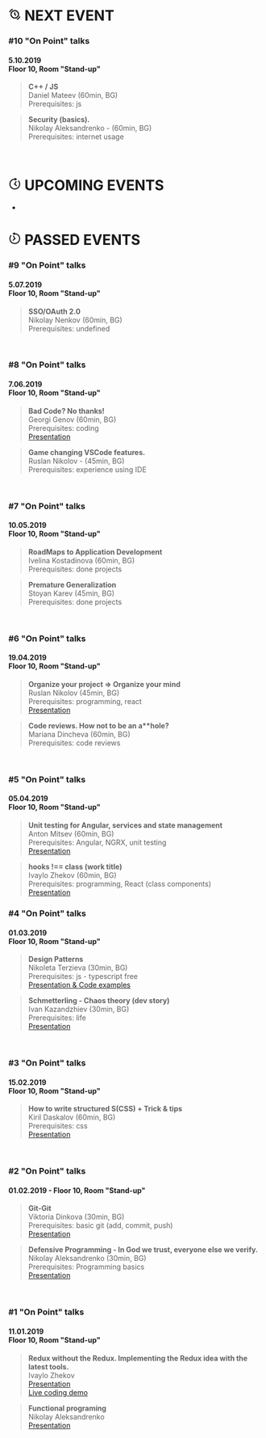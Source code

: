 # <img width="25" src="https://github.com/FED-EPAM/onPoint/blob/master/assets/next.png?raw=true"> NEXT EVENT

### #10 "On Point" talks
#### 5.10.2019<br /> Floor 10, Room "Stand-up"

> <b>C++ / JS</b>
<br />Daniel Mateev (60min, BG)
<br />Prerequisites: js

> <b>Security (basics).</b>
<br />Nikolay Aleksandrenko - (60min, BG)
<br />Prerequisites: internet usage
<br />

# <img width="25" src="https://github.com/FED-EPAM/onPoint/blob/master/assets/future.png?raw=true"> UPCOMING EVENTS

-

# <img width="25" src="https://github.com/FED-EPAM/onPoint/blob/master/assets/past.png?raw=true"> PASSED EVENTS


### #9 "On Point" talks
#### 5.07.2019<br /> Floor 10, Room "Stand-up"

> <b>SSO/OAuth 2.0</b>
<br />Nikolay Nenkov (60min, BG)
<br />Prerequisites: undefined
<br />

### #8 "On Point" talks
#### 7.06.2019<br /> Floor 10, Room "Stand-up"

> <b>Bad Code? No thanks!</b>
<br />Georgi Genov (60min, BG)
<br />Prerequisites: coding
<br /><a href="https://github.com/frontend-explorers/onPoint/blob/master/presentations/%238%20onPoint%20-%20%20BadCodeNoThanks_GeorgiGenov.pptx">Presentation</a>

> <b>Game changing VSCode features.</b>
<br />Ruslan Nikolov - (45min, BG)
<br />Prerequisites: experience using IDE
<br />

### #7 "On Point" talks
#### 10.05.2019<br /> Floor 10, Room "Stand-up"

> <b>RoadMaps to Application Development</b>
<br />Ivelina Kostadinova (60min, BG)
<br />Prerequisites: done projects

> <b>Premature Generalization</b>
<br />Stoyan Karev (45min, BG)
<br />Prerequisites: done projects
<br />

### #6 "On Point" talks
#### 19.04.2019<br /> Floor 10, Room "Stand-up"

> <b>Organize your project => Organize your mind</b>
<br />Ruslan Nikolov (45min, BG)
<br />Prerequisites: programming, react
<br /><a href="https://docs.google.com/presentation/d/16QJ6HoFWNg89_7yRtDQmT8XZnDR1KlXwBdYTHU--soc/edit#slide=id.gc6f73a04f_0_0">Presentation</a>

> <b>Code reviews. How not to be an a**hole?</b>
<br />Mariana Dincheva (60min, BG)
<br />Prerequisites: code reviews
<br />

### #5 "On Point" talks
#### 05.04.2019<br /> Floor 10, Room "Stand-up"

> <b>Unit testing for Angular, services and state management</b>
<br />Anton Mitsev (60min, BG)
<br />Prerequisites: Angular, NGRX, unit testing
<br /><a href="https://github.com/frontend-explorers/onPoint/raw/master/presentations/on-point-5-amitsev.zip">Presentation</a>

> <b>hooks !== class (work title)</b>
<br />Ivaylo Zhekov (60min, BG)
<br />Prerequisites: programming, React (class components)
<br /><a href="https://n33vmqmv8m.codesandbox.io/#/">Presentation</a>

### #4 "On Point" talks
#### 01.03.2019<br /> Floor 10, Room "Stand-up"

> <b>Design Patterns</b><br /> Nikoleta Terzieva (30min, BG)<br />
Prerequisites: js - typescript free<br />
<a href="https://github.com/FED-EPAM/onPoint/tree/master/presentations/%234%20Design%20Patterns">Presentation & Code examples</a>

> <b>Schmetterling - Chaos theory (dev story)</b>
<br />Ivan Kazandzhiev (30min, BG)
<br />Prerequisites: life
<br /><a href="https://github.com/FED-EPAM/onPoint/blob/master/presentations/%234%20DevStory.pptx">Presentation</a>
<br />

### #3 "On Point" talks
#### 15.02.2019<br /> Floor 10, Room "Stand-up"

> <b>How to write structured S(CSS) + Trick & tips </b>
<br />Kiril Daskalov (60min, BG)
<br />Prerequisites: css
<br /><a href="https://slides.com/kirildaskalov/deck/fullscreen#/">Presentation</a>
<br />

### #2 "On Point" talks
#### 01.02.2019 - Floor 10, Room "Stand-up"

> <b>Git-Git</b>
<br />Viktoria Dinkova (30min, BG)
<br />Prerequisites: basic git (add, commit, push)
<br /><a href="https://docs.google.com/presentation/d/1vi3vOoFJgJ6bPIm8AIQAO_RXZwYzxgmPBT6xnvGdec8/edit?usp=sharing">Presentation</a>

> <b>Defensive Programming - In God we trust, everyone else we verify.</b>
<br />Nikolay Aleksandrenko (30min, BG)
<br />Prerequisites: Programming basics
<br /><a href="https://docs.google.com/presentation/d/1jwzZNUO133yDx-dgbLkzbAO4ergdSpwgPvuCzmLC6z4/edit?usp=sharing">Presentation</a>
<br />

### #1 "On Point" talks
#### 11.01.2019<br /> Floor 10, Room "Stand-up"

> <b>Redux without the Redux. Implementing the Redux idea with the latest tools.</b>
<br /> Ivaylo Zhekov
<br /><a href="https://l3pmkvlkpm.codesandbox.io/#/title">Presentation</a>
<br /><a href="https://codesandbox.io/s/2wyp51jxxp">Live coding demo</a>

> <b>Functional programing</b>
<br />Nikolay Aleksandrenko
<br /><a href="https://docs.google.com/presentation/d/1K1kEXhoy8Q52Z0NTwJ0OAa3i8rPPSrof4KdBKmAxhSQ/edit?usp=sharing">Presentation</a>

